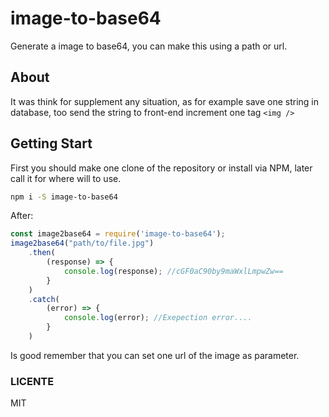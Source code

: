# image-to-base64
Generate a image to base64, you can make this using a path or url.

## About
It was think for supplement any situation, as for example save one string in database, too send the string to front-end increment one tag `<img />`

## Getting Start
First you should make one clone of the repository or install via NPM, later call it for where will to use.
```bash
npm i -S image-to-base64
```
After:
```js
const image2base64 = require('image-to-base64');
image2base64("path/to/file.jpg")
    .then(
        (response) => {
            console.log(response); //cGF0aC90by9maWxlLmpwZw==
        }
    )
    .catch(
        (error) => {
            console.log(error); //Exepection error....
        }
    )
```
Is good remember that you can set one url of the image as parameter.

### LICENTE
 MIT